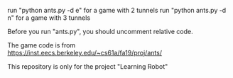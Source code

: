 run "python ants.py -d e" for a game with 2 tunnels
run "python ants.py -d n" for a game with 3 tunnels

Before you run "ants.py", you should uncomment relative code.

The game code is from https://inst.eecs.berkeley.edu/~cs61a/fa19/proj/ants/

This repository is only for the project "Learning Robot"